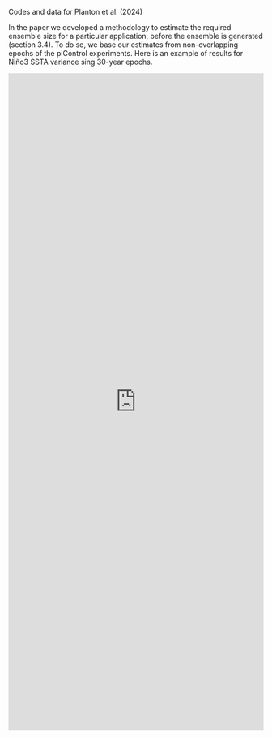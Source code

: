 Codes and data for Planton et al. (2024)

In the paper we developed a methodology to estimate the required ensemble size for a particular application, before the ensemble is generated (section 3.4).
To do so, we base our estimates from non-overlapping epochs of the piControl experiments.
Here is an example of results for Niño3 SSTA variance sing 30-year epochs.
<iframe title="Required Ensemble Size (RES) for Nino3 SSTA variance" aria-label="Dot Plot" id="datawrapper-chart-KQb6w" src="https://datawrapper.dwcdn.net/KQb6w/1/" scrolling="no" frameborder="0" style="width: 0; min-width: 100% !important; border: none;" height="1296" data-external="1"></iframe><script type="text/javascript">!function(){"use strict";window.addEventListener("message",(function(a){if(void 0!==a.data["datawrapper-height"]){var e=document.querySelectorAll("iframe");for(var t in a.data["datawrapper-height"])for(var r=0;r<e.length;r++)if(e[r].contentWindow===a.source){var i=a.data["datawrapper-height"][t]+"px";e[r].style.height=i}}}))}();
</script>
